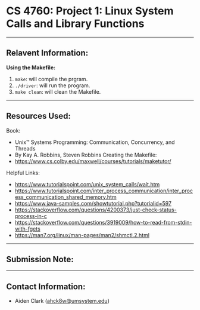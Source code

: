 # CS 4760: Project 1: Linux System Calls and Library Functions
---
## Relavent Information:
**Using the Makefile:**
1. `make`: will compile the prgram. 
2. `./driver`: will run the program. 
3. `make clean`: will clean the Makefile. 
---
## Resources Used: 
Book: 
* Unix™ Systems Programming: Communication, Concurrency, and Threads
* By Kay A. Robbins, Steven Robbins
Creating the Makefile:
* https://www.cs.colby.edu/maxwell/courses/tutorials/maketutor/

Helpful Links:
* https://www.tutorialspoint.com/unix_system_calls/wait.htm
* https://www.tutorialspoint.com/inter_process_communication/inter_process_communication_shared_memory.htm
* https://www.java-samples.com/showtutorial.php?tutorialid=597
* https://stackoverflow.com/questions/4200373/just-check-status-process-in-c
* https://stackoverflow.com/questions/3919009/how-to-read-from-stdin-with-fgets
* https://man7.org/linux/man-pages/man2/shmctl.2.html
---
## Submission Note: 
---
## Contact Information: 
- Aiden Clark (ahck8w@umsystem.edu)
